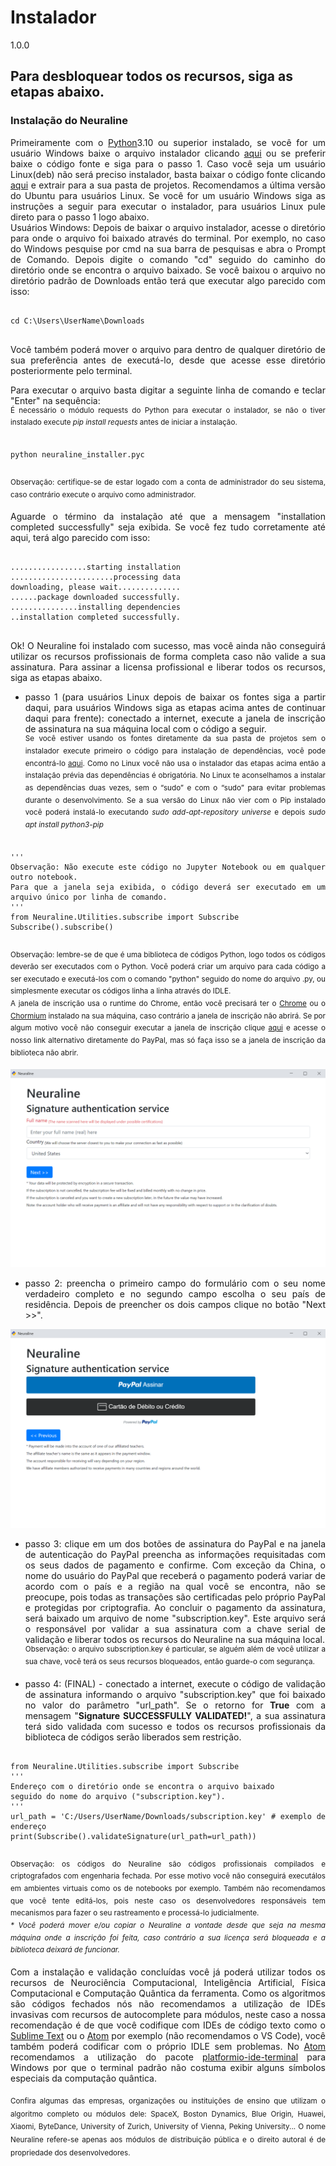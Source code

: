 # Instalador
1.0.0

## Para desbloquear todos os recursos, siga as etapas abaixo.

### Instalação do Neuraline
<div align="justify">
Primeiramente com o <a href="https://www.python.org">Python</a>3.10 ou superior instalado, se você for um usuário Windows baixe o arquivo instalador clicando <a href="https://github.com/aiquantumneuro/instalacao_do_neuraline/raw/main/neuraline_installer.pyc">aqui</a> ou se preferir baixe o código fonte e siga para o passo 1. Caso você seja um usuário Linux(deb) não será preciso instalador, basta baixar o código fonte clicando <a href="https://github.com/Neuraline/Neuraline_linux_distributions/archive/refs/heads/main.zip">aqui</a> e extrair para a sua pasta de projetos. Recomendamos a última versão do Ubuntu para usuários Linux. Se você for um usuário Windows siga as instruções a seguir para executar o instalador, para usuários Linux pule direto para o passo 1 logo abaixo.<br>
Usuários Windows: Depois de baixar o arquivo instalador, acesse o diretório para onde o arquivo foi baixado através do terminal.
Por exemplo, no caso do Windows pesquise por cmd na sua barra de pesquisas e abra o Prompt de Comando.
Depois digite o comando "cd" seguido do caminho do diretório onde se encontra o arquivo baixado.
Se você baixou o arquivo no diretório padrão de Downloads então terá que executar algo parecido com isso:
<br>
<pre>
  <code>
cd C:\Users\UserName\Downloads
  </code>
</pre>

Você também poderá mover o arquivo para dentro de qualquer diretório de sua preferência antes de executá-lo, desde que acesse esse diretório posteriormente pelo terminal.

Para executar o arquivo basta digitar a seguinte linha de comando e teclar "Enter" na sequência:<br>
<sup>É necessário o módulo requests do Python para executar o instalador, se não o tiver instalado execute <i>pip install requests</i> antes de iniciar a instalação.</sup>
<pre>
  <code>
python neuraline_installer.pyc
  </code>
</pre>
<sup>Observação: certifique-se de estar logado com a conta de administrador do seu sistema, caso contrário execute o arquivo como administrador.</sup><br>

Aguarde o término da instalação até que a mensagem "installation completed successfully" seja exibida.
Se você fez tudo corretamente até aqui, terá algo parecido com isso:

<pre>
  <code>
.................starting installation
.......................processing data
downloading, please wait..............
......package downloaded successfully.
...............installing dependencies
..installation completed successfully.
  </code>
</pre>

Ok! O Neuraline foi instalado com sucesso, mas você ainda não conseguirá utilizar os recursos profissionais de forma completa caso não valide a sua assinatura.
Para assinar a licensa profissional e liberar todos os recursos, siga as etapas abaixo.

* passo 1 (para usuários Linux depois de baixar os fontes siga a partir daqui, para usuários Windows siga as etapas acima antes de continuar daqui para frente): conectado a internet, execute a janela de inscrição de assinatura na sua máquina local com o código a seguir.<br>
<sup>Se você estiver usando os fontes diretamente da sua pasta de projetos sem o instalador execute primeiro o código para instalação de dependências, você pode encontrá-lo <a href="https://github.com/aiquantumneuro/instalacao_do_neuraline/blob/main/instalacao_de_dependencias.py">aqui</a>. Como no Linux você não usa o instalador das etapas acima então a instalação prévia das dependências é obrigatória. No Linux te aconselhamos a instalar as dependências duas vezes, sem o “sudo” e com o “sudo” para evitar problemas durante o desenvolvimento. Se a sua versão do Linux não vier com o Pip instalado você poderá instalá-lo executando <i>sudo add-apt-repository universe</i> e depois <i>sudo apt install python3-pip</i></sup>

<pre>
  <code>
'''
Observação: Não execute este código no Jupyter Notebook ou em qualquer outro notebook.
Para que a janela seja exibida, o código deverá ser executado em um arquivo único por linha de comando.
'''
from Neuraline.Utilities.subscribe import Subscribe
Subscribe().subscribe()
  </code>
</pre>
<sup>Observação: lembre-se de que é uma biblioteca de códigos Python, logo todos os códigos deverão ser executados com o Python.
Você poderá criar um arquivo para cada código a ser executado e executá-los com o comando "python" seguido do nome do arquivo .py,
ou simplesmente executar os códigos linha a linha através do IDLE.</sup><br><sup>A janela de inscrição usa o runtime do Chrome, então você precisará ter o <a href="https://www.google.com/intl/pt-BR/chrome/">Chrome</a> ou o <a href="https://www.chromium.org/getting-involved/download-chromium/">Chormium</a> instalado na sua máquina, caso contrário a janela de inscrição não abrirá. Se por algum motivo você não conseguir executar a janela de inscrição clique <a href="https://www.paypal.com/cgi-bin/webscr?cmd=_s-xclick&hosted_button_id=3KU8UE3HVYPAS">aqui</a> e acesse o nosso link alternativo diretamente do PayPal, mas só faça isso se a janela de inscrição da biblioteca não abrir.</sup>

<div align="center"><img src="https://github.com/grupoquantum/instalacao_do_neuraline/blob/main/subscribe01.png"></div>

* passo 2: preencha o primeiro campo do formulário com o seu nome verdadeiro completo e no segundo campo escolha o seu país de residência. Depois de preencher os dois campos clique no botão "Next >>".

<div align="center"><img src="https://github.com/grupoquantum/instalacao_do_neuraline/blob/main/subscribe02.png"></div>

* passo 3: clique em um dos botões de assinatura do PayPal e na janela de autenticação do PayPal preencha as informações requisitadas com os seus dados de pagamento e confirme.
Com exceção da China, o nome do usuário do PayPal que receberá o pagamento poderá variar de acordo com o país e a região na qual você se encontra, não se preocupe, pois todas as transações são certificadas pelo próprio PayPal e protegidas por criptografia.
Ao concluir o pagamento da assinatura, será baixado um arquivo de nome "subscription.key". Este arquivo será o responsável por validar a sua assinatura com a chave serial de validação e liberar todos os recursos do Neuraline na sua máquina local.<br>
<sup>Observação: o arquivo subscription.key é particular, se alguém além de você utilizar a sua chave, você terá os seus recursos bloqueados, então guarde-o com segurança.</sup><br>

* passo 4: (FINAL) - conectado a internet, execute o código de validação de assinatura informando o arquivo "subscription.key" que foi baixado no valor do parâmetro "url_path". 
Se o retorno for <b>True</b> com a mensagem "<b>Signature SUCCESSFULLY VALIDATED!</b>", a sua assinatura terá sido validada com sucesso e todos os recursos profissionais da biblioteca de códigos serão liberados sem restrição.

<pre>
  <code>
from Neuraline.Utilities.subscribe import Subscribe
'''
Endereço com o diretório onde se encontra o arquivo baixado
seguido do nome do arquivo ("subscription.key").
'''
url_path = 'C:/Users/UserName/Downloads/subscription.key' # exemplo de endereço
print(Subscribe().validateSignature(url_path=url_path))
  </code>
</pre>
<sup>Observação: os códigos do Neuraline são códigos profissionais compilados e criptografados com engenharia fechada.
Por esse motivo você não conseguirá executálos em ambientes virtuais como os de notebooks por exemplo.
Também não recomendamos que você tente editá-los, pois neste caso os desenvolvedores responsáveis tem mecanismos para fazer o seu rastreamento e processá-lo judicialmente.</sup><br>
<sup><i>* Você poderá mover e/ou copiar o Neuraline a vontade desde que seja na mesma máquina onde a inscrição foi feita, caso contrário a sua licença será bloqueada e a biblioteca deixará de funcionar.</i></sup><br>

Com a instalação e validação concluídas você já poderá utilizar todos os recursos de Neurociência Computacional, Inteligência Artificial, Física Computacional e Computação Quântica da ferramenta.
Como os algoritmos são códigos fechados nós não recomendamos a utilização de IDEs invasivas com recursos de autocomplete para módulos, 
neste caso a nossa recomendação é de que você codifique com IDEs de código texto como o <a href="https://www.sublimetext.com/">Sublime Text</a> ou o <a href="https://atom.io/">Atom</a> por exemplo (não recomendamos o VS Code), 
você também poderá codificar com o próprio IDLE sem problemas. No <a href="https://atom.io/">Atom</a> recomendamos a utilização do pacote <a href="https://atom.io/packages/search?q=platformio-ide-terminal">platformio-ide-terminal</a> para Windows por que o terminal padrão não costuma exibir alguns símbolos especiais da computação quântica.

<sub>Confira algumas das empresas, organizações ou instituições de ensino que utilizam o algoritmo completo ou módulos dele:
SpaceX, Boston Dynamics, Blue Origin, Huawei, Xiaomi, ByteDance, University of Zurich, University of Vienna, Peking University...
O nome Neuraline refere-se apenas aos módulos de distribuição pública e o direito autoral é de propriedade dos desenvolvedores.</sub>
</div>
